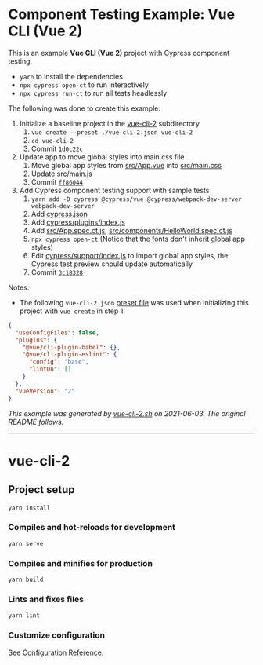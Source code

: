 # Component Testing Example: Vue CLI (Vue 2)

This is an example **Vue CLI (Vue 2)** project with Cypress component testing.

- `yarn` to install the dependencies
- `npx cypress open-ct` to run interactively
- `npx cypress run-ct` to run all tests headlessly

The following was done to create this example:

1. Initialize a baseline project in the [vue-cli-2](.) subdirectory
   1. `vue create --preset ./vue-cli-2.json vue-cli-2`
   2. `cd vue-cli-2`
   3. Commit [`1d0c22c`](https://github.com/cypress-io/cypress-component-testing-examples/commit/1d0c22ca17fbd4da74b7cb49f24b4f13d3a39896)
2. Update app to move global styles into main.css file
   1. Move global app styles from [src/App.vue](src/App.vue) into [src/main.css](src/main.css)
   2. Update [src/main.js](src/main.js)
   3. Commit [`ff86044`](https://github.com/cypress-io/cypress-component-testing-examples/commit/ff86044e153bf00b9123bbc93d2927d7fd445407)
3. Add Cypress component testing support with sample tests
   1. `yarn add -D cypress @cypress/vue @cypress/webpack-dev-server webpack-dev-server`
   2. Add [cypress.json](cypress.json)
   3. Add [cypress/plugins/index.js](cypress/plugins/index.js)
   4. Add [src/App.spec.ct.js](src/App.spec.ct.js), [src/components/HelloWorld.spec.ct.js](src/components/HelloWorld.spec.ct.js)
   5. `npx cypress open-ct` (Notice that the fonts don't inherit global app styles)
   6. Edit [cypress/support/index.js](cypress/support/index.js) to import global app styles, the Cypress test preview should update automatically
   7. Commit [`3c18328`](https://github.com/cypress-io/cypress-component-testing-examples/commit/3c18328150db087f1c1a8ea341b46ca358afef1e)

Notes:

- The following `vue-cli-2.json` [preset file](https://cli.vuejs.org/guide/plugins-and-presets.html#local-filesystem-preset) was used when initializing this project with `vue create` in step 1:

```json
{
  "useConfigFiles": false,
  "plugins": {
    "@vue/cli-plugin-babel": {},
    "@vue/cli-plugin-eslint": {
      "config": "base",
      "lintOn": []
    }
  },
  "vueVersion": "2"
}
```

_This example was generated by [vue-cli-2.sh](https://github.com/cypress-io/cypress-component-testing-examples/blob/scripts/vue-cli-2.sh) on 2021-06-03. The original README follows._

---

# vue-cli-2

## Project setup
```
yarn install
```

### Compiles and hot-reloads for development
```
yarn serve
```

### Compiles and minifies for production
```
yarn build
```

### Lints and fixes files
```
yarn lint
```

### Customize configuration
See [Configuration Reference](https://cli.vuejs.org/config/).
